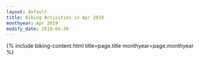 ```yaml
---
layout: default
title: Biking Activities in Apr 2019
monthyear: Apr 2019
modify_date: 2019-04-30     
---
```


{% include biking-content.html title=page.title monthyear=page.monthyear %}
